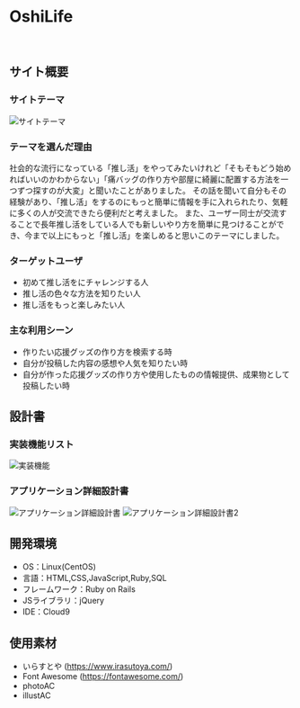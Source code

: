 # OshiLife
​
## サイト概要
### サイトテーマ
![サイトテーマ](https://github.com/nagi156/OshiLife/assets/158553840/fd125373-8eb2-4247-b92d-6ef0162bdf05)
​
### テーマを選んだ理由
社会的な流行になっている「推し活」をやってみたいけれど「そもそもどう始めればいいのかわからない」「痛バッグの作り方や部屋に綺麗に配置する方法を一つずつ探すのが大変」と聞いたことがありました。
その話を聞いて自分もその経験があり、「推し活」をするのにもっと簡単に情報を手に入れられたり、気軽に多くの人が交流できたら便利だと考えました。
また、ユーザー同士が交流することで長年推し活をしている人でも新しいやり方を簡単に見つけることができ、今まで以上にもっと「推し活」を楽しめると思いこのテーマにしました。


### ターゲットユーザ
- 初めて推し活をにチャレンジする人
- 推し活の色々な方法を知りたい人
- 推し活をもっと楽しみたい人

### 主な利用シーン
- 作りたい応援グッズの作り方を検索する時
- 自分が投稿した内容の感想や人気を知りたい時​
- 自分が作った応援グッズの作り方や使用したものの情報提供、成果物として投稿したい時

## 設計書
### 実装機能リスト

![実装機能](https://github.com/nagi156/OshiLife/assets/158553840/ddd0b164-5094-4f04-8c0c-f88886ac89d0)


### アプリケーション詳細設計書

![アプリケーション詳細設計書](https://github.com/nagi156/OshiLife/assets/158553840/14c82626-2fa2-49bd-a13d-5a02f7e1940d)
![アプリケーション詳細設計書2](https://github.com/nagi156/OshiLife/assets/158553840/c6aad9a0-ccc6-49bb-8d4a-8c0f64e52ed6)
​
## 開発環境
- OS：Linux(CentOS)
- 言語：HTML,CSS,JavaScript,Ruby,SQL
- フレームワーク：Ruby on Rails
- JSライブラリ：jQuery
- IDE：Cloud9

## 使用素材
- いらすとや (https://www.irasutoya.com/)
- Font Awesome (https://fontawesome.com/)
- photoAC
- illustAC